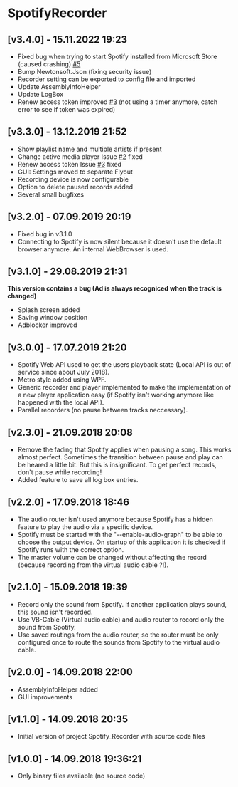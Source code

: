 # SpotifyRecorder

## [v3.4.0] - 15.11.2022 19:23

- Fixed bug when trying to start Spotify installed from Microsoft Store (caused crashing) [#5](https://github.com/M1S2/SpotifyRecorder/issues/5)
- Bump Newtonsoft.Json (fixing security issue)
- Recorder setting can be exported to config file and imported
- Update AssemblyInfoHelper
- Update LogBox
- Renew access token improved [#3](https://github.com/M1S2/SpotifyRecorder/issues/3) (not using a timer anymore, catch error to see if token was expired)

## [v3.3.0] - 13.12.2019 21:52

- Show playlist name and multiple artists if present
- Change active media player Issue  [#2](https://github.com/M1S2/SpotifyRecorder/issues/2) fixed
- Renew access token Issue [#3](https://github.com/M1S2/SpotifyRecorder/issues/3) fixed
- GUI: Settings moved to separate Flyout
- Recording device is now configurable
- Option to delete paused records added
- Several small bugfixes

## [v3.2.0] - 07.09.2019 20:19

- Fixed bug in v3.1.0
- Connecting to Spotify is now silent because it doesn't use the default browser anymore. An internal WebBrowser is used.

## [v3.1.0] - 29.08.2019 21:31

**This version contains a bug (Ad is always recogniced when the track is changed)**
- Splash screen added
- Saving window position
- Adblocker improved

## [v3.0.0] - 17.07.2019 21:20

- Spotify Web API used to get the users playback state (Local API is out of service since about July 2018).
- Metro style added using WPF.
- Generic recorder and player implemented to make the implementation of a new player application easy (if Spotify isn't working anymore like happened with the local API).
- Parallel recorders (no pause between tracks neccessary).

## [v2.3.0] - 21.09.2018 20:08

- Remove the fading that Spotify applies when pausing a song. This works almost perfect. Sometimes the transition between pause and play can be heared a little bit. But this is insignificant. To get perfect records, don't pause while recording!
- Added feature to save all log box entries.

## [v2.2.0] - 17.09.2018 18:46

- The audio router isn't used anymore because Spotify has a hidden feature to play the audio via a specific device.
- Spotify must be started with the \"--enable-audio-graph\" to be able to choose the output device. On startup of this application it is checked if Spotify runs with the correct option.
- The master volume can be changed without affecting the record (because recording from the virtual audio cable ?!).

## [v2.1.0] - 15.09.2018 19:39

- Record only the sound from Spotify. If another application plays sound, this sound isn't recorded.
- Use VB-Cable (Virtual audio cable) and audio router to record only the sound from Spotify.
- Use saved routings from the audio router, so the router must be only configured once to route the sounds from Spotify to the virtual audio cable.

## [v2.0.0] - 14.09.2018 22:00

- AssemblyInfoHelper added
- GUI improvements

## [v1.1.0] - 14.09.2018 20:35

- Initial version of project Spotify_Recorder with source code files

## [v1.0.0] - 14.09.2018 19:36:21

- Only binary files available (no source code)